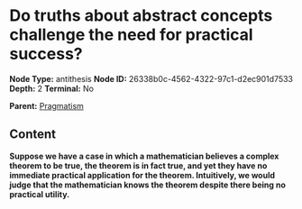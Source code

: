# Do truths about abstract concepts challenge the need for practical success?

**Node Type:** antithesis
**Node ID:** 26338b0c-4562-4322-97c1-d2ec901d7533
**Depth:** 2
**Terminal:** No

**Parent:** [Pragmatism](pragmatism.md)

## Content

**Suppose we have a case in which a mathematician believes a complex theorem to be true, the theorem is in fact true, and yet they have no immediate practical application for the theorem. Intuitively, we would judge that the mathematician knows the theorem despite there being no practical utility.**
